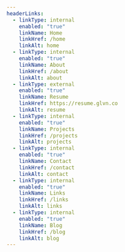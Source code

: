 ```yaml
---
headerLinks:
  - linkType: internal
    enabled: "true"
    linkName: Home
    linkHref: /home
    linkAlt: home
  - linkType: internal
    enabled: "true"
    linkName: About
    linkHref: /about
    linkAlt: about
  - linkType: external
    enabled: "true"
    linkName: Resume
    linkHref: https://resume.glvn.co
    linkAlt: resume
  - linkType: internal
    enabled: "true"
    linkName: Projects
    linkHref: /projects
    linkAlt: projects
  - linkType: internal
    enabled: "true"
    linkName: Contact
    linkHref: /contact
    linkAlt: contact
  - linkType: internal
    enabled: "true"
    linkName: Links
    linkHref: /links
    linkAlt: links
  - linkType: internal
    enabled: "true"
    linkName: Blog
    linkHref: /blog
    linkAlt: blog
---
```

